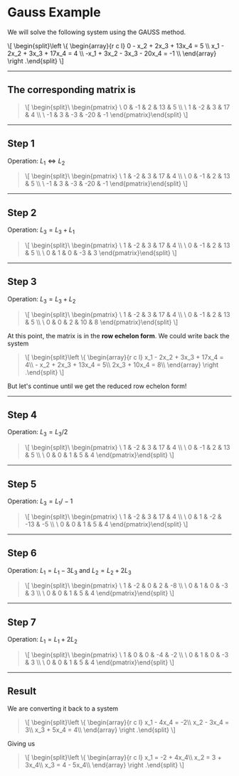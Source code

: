 # Gauss Example

We will solve the following system using the GAUSS method.

<div class="overflow-auto">
\[
\begin{split}\left \{
\begin{array}{r c l}
0 - x_2 + 2x_3 + 13x_4 = 5 \\
x_1 - 2x_2 + 3x_3 + 17x_4 = 4 \\
-x_1 + 3x_2 - 3x_3 - 20x_4 = -1 \\
\end{array}
\right .\end{split}
\]
</div>

<hr class="sl">

## The corresponding matrix is

<blockquote class="overflow-auto spoiler">
\[
\begin{split}\ \begin{pmatrix}
\ 0 & -1 & 2 & 13 & 5 \\
\ 1 & -2 & 3 & 17 & 4 \\
\ -1 & 3 & -3 & -20 & -1
\end{pmatrix}\end{split}
\]
</blockquote>

<hr class="sr">

## Step 1

Operation: $L_1 \iff L_2$

<blockquote class="overflow-auto spoiler">
\[
\begin{split}\ \begin{pmatrix}
\ 1 & -2 & 3 & 17 & 4 \\
\ 0 & -1 & 2 & 13 & 5 \\
\ -1 & 3 & -3 & -20 & -1
\end{pmatrix}\end{split}
\]
</blockquote>

<hr class="sl">

## Step 2

Operation: $L_3 = L_3 + L_1$

<blockquote class="overflow-auto spoiler">
\[
\begin{split}\ \begin{pmatrix}
\ 1 & -2 & 3 & 17 & 4 \\
\ 0 & -1 & 2 & 13 & 5 \\
\ 0 & 1 & 0 & -3 & 3
\end{pmatrix}\end{split}
\]
</blockquote>

<hr class="sr">

## Step 3

Operation: $L_3 = L_3 + L_2$

<blockquote class="overflow-auto spoiler">
\[
\begin{split}\ \begin{pmatrix}
\ 1 & -2 & 3 & 17 & 4 \\
\ 0 & -1 & 2 & 13 & 5 \\
\ 0 & 0 & 2 & 10 & 8
\end{pmatrix}\end{split}
\]
</blockquote>

At this point, the matrix is in the **row echelon form**. We could write back the system

<blockquote class="overflow-auto spoiler">
\[
\begin{split}\left \{
\begin{array}{r c l}
x_1 - 2x_2 + 3x_3 + 17x_4 = 4\\
- x_2 + 2x_3 + 13x_4 = 5\\
2x_3 + 10x_4 = 8\\
\end{array}
\right .\end{split}
\]
</blockquote>

But let's continue until we get the reduced row echelon form!

<hr class="sl">

## Step 4

Operation: $L_3 = L_3/2$

<blockquote class="overflow-auto spoiler">
\[
\begin{split}\ \begin{pmatrix}
\ 1 & -2 & 3 & 17 & 4 \\
\ 0 & -1 & 2 & 13 & 5 \\
\ 0 & 0 & 1 & 5 & 4
\end{pmatrix}\end{split}
\]
</blockquote>

<hr class="sr">

## Step 5

Operation: $L_3 = L_1/-1$

<blockquote class="overflow-auto spoiler">
\[
\begin{split}\ \begin{pmatrix}
\ 1 & -2 & 3 & 17 & 4 \\
\ 0 & 1 & -2 & -13 & -5 \\
\ 0 & 0 & 1 & 5 & 4
\end{pmatrix}\end{split}
\]
</blockquote>

<hr class="sl">

## Step 6

Operation: $L_1 = L_1 - 3 L_3$ and $L_2 = L_2 + 2 L_3$

<blockquote class="overflow-auto spoiler">
\[
\begin{split}\ \begin{pmatrix}
\ 1 & -2 & 0 & 2 & -8 \\
\ 0 & 1 & 0 & -3 & 3 \\
\ 0 & 0 & 1 & 5 & 4
\end{pmatrix}\end{split}
\]
</blockquote>

<hr class="sr">

## Step 7

Operation: $L_1 = L_1 + 2 L_2$

<blockquote class="overflow-auto spoiler">
\[
\begin{split}\ \begin{pmatrix}
\ 1 & 0 & 0 & -4 & -2 \\
\ 0 & 1 & 0 & -3 & 3 \\
\ 0 & 0 & 1 & 5 & 4
\end{pmatrix}\end{split}
\]
</blockquote>

<hr class="sl">

## Result

We are converting it back to a system

<blockquote class="overflow-auto spoiler">
\[
\begin{split}\left \{
\begin{array}{r c l}
x_1 - 4x_4 = -2\\
x_2 - 3x_4 = 3\\
x_3 + 5x_4 = 4\\
\end{array}
\right .\end{split}
\]
</blockquote>

Giving us

<blockquote class="overflow-auto spoiler">
\[
\begin{split}\left \{
\begin{array}{r c l}
x_1 = -2 + 4x_4\\
x_2  = 3 + 3x_4\\
x_3 = 4 - 5x_4\\
\end{array}
\right .\end{split}
\]
</blockquote>